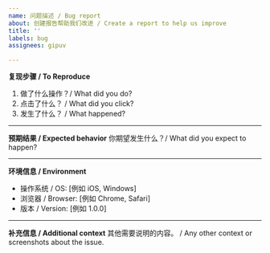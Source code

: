 ```yaml
---
name: 问题描述 / Bug report
about: 创建报告帮助我们改进 / Create a report to help us improve
title: ''
labels: bug
assignees: gipuv

---
```


**复现步骤 / To Reproduce**

1. 做了什么操作？/ What did you do?
2. 点击了什么？ / What did you click?
3. 发生了什么？ / What happened?

---

**预期结果 / Expected behavior**
你期望发生什么？/ What did you expect to happen?

---

**环境信息 / Environment**

* 操作系统 / OS: \[例如 iOS, Windows]
* 浏览器 / Browser: \[例如 Chrome, Safari]
* 版本 / Version: \[例如 1.0.0]

---

**补充信息 / Additional context**
其他需要说明的内容。 / Any other context or screenshots about the issue.
